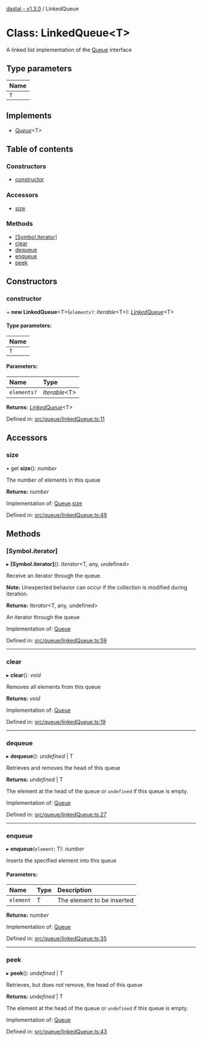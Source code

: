 [dastal - v1.3.0](../README.md) / LinkedQueue

# Class: LinkedQueue<T\>

A linked list implementation of the [Queue](../interfaces/queue.md) interface

## Type parameters

| Name |
| :------ |
| `T` |

## Implements

* [*Queue*](../interfaces/queue.md)<T\>

## Table of contents

### Constructors

- [constructor](linkedqueue.md#constructor)

### Accessors

- [size](linkedqueue.md#size)

### Methods

- [[Symbol.iterator]](linkedqueue.md#[symbol.iterator])
- [clear](linkedqueue.md#clear)
- [dequeue](linkedqueue.md#dequeue)
- [enqueue](linkedqueue.md#enqueue)
- [peek](linkedqueue.md#peek)

## Constructors

### constructor

\+ **new LinkedQueue**<T\>(`elements?`: *Iterable*<T\>): [*LinkedQueue*](linkedqueue.md)<T\>

#### Type parameters:

| Name |
| :------ |
| `T` |

#### Parameters:

| Name | Type |
| :------ | :------ |
| `elements?` | *Iterable*<T\> |

**Returns:** [*LinkedQueue*](linkedqueue.md)<T\>

Defined in: [src/queue/linkedQueue.ts:11](https://github.com/havelessbemore/dastal/blob/cb5e8f6/src/queue/linkedQueue.ts#L11)

## Accessors

### size

• get **size**(): *number*

The number of elements in this queue

**Returns:** *number*

Implementation of: [Queue](../interfaces/queue.md).[size](../interfaces/queue.md#size)

Defined in: [src/queue/linkedQueue.ts:49](https://github.com/havelessbemore/dastal/blob/cb5e8f6/src/queue/linkedQueue.ts#L49)

## Methods

### [Symbol.iterator]

▸ **[Symbol.iterator]**(): *Iterator*<T, any, undefined\>

Receive an iterator through the queue.

**Note:** Unexpected behavior can occur if the collection is modified during iteration.

**Returns:** *Iterator*<T, any, undefined\>

An iterator through the queue

Implementation of: [Queue](../interfaces/queue.md)

Defined in: [src/queue/linkedQueue.ts:59](https://github.com/havelessbemore/dastal/blob/cb5e8f6/src/queue/linkedQueue.ts#L59)

___

### clear

▸ **clear**(): *void*

Removes all elements from this queue

**Returns:** *void*

Implementation of: [Queue](../interfaces/queue.md)

Defined in: [src/queue/linkedQueue.ts:19](https://github.com/havelessbemore/dastal/blob/cb5e8f6/src/queue/linkedQueue.ts#L19)

___

### dequeue

▸ **dequeue**(): *undefined* \| T

Retrieves and removes the head of this queue

**Returns:** *undefined* \| T

The element at the head of the queue or `undefined` if this queue is empty.

Implementation of: [Queue](../interfaces/queue.md)

Defined in: [src/queue/linkedQueue.ts:27](https://github.com/havelessbemore/dastal/blob/cb5e8f6/src/queue/linkedQueue.ts#L27)

___

### enqueue

▸ **enqueue**(`element`: T): *number*

Inserts the specified element into this queue

#### Parameters:

| Name | Type | Description |
| :------ | :------ | :------ |
| `element` | T | The element to be inserted |

**Returns:** *number*

Implementation of: [Queue](../interfaces/queue.md)

Defined in: [src/queue/linkedQueue.ts:35](https://github.com/havelessbemore/dastal/blob/cb5e8f6/src/queue/linkedQueue.ts#L35)

___

### peek

▸ **peek**(): *undefined* \| T

Retrieves, but does not remove, the head of this queue

**Returns:** *undefined* \| T

The element at the head of the queue or `undefined` if this queue is empty.

Implementation of: [Queue](../interfaces/queue.md)

Defined in: [src/queue/linkedQueue.ts:43](https://github.com/havelessbemore/dastal/blob/cb5e8f6/src/queue/linkedQueue.ts#L43)
